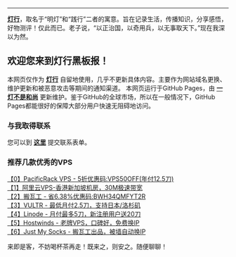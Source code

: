 ----------
[**灯行**](https://iyideng.com)，取名于“明灯”和“践行”二者的寓意。旨在记录生活，传播知识，分享感悟，好物测评！仅此而已。老子说，“以正治国，以奇用兵，以无事取天下。”现在我深以为然。

欢迎您来到灯行黑板报！
----------

本网页仅作为 [**灯行**](https://iyideng.com) 自留地使用，几乎不更新具体内容。主要作为网站域名更换、维护更新和被恶意攻击等期间的通知渠道。 本网页运行于GitHub Pages，由 [**一灯不是和尚**](https://iyideng.com) 更新维护。鉴于GitHub的全球市场，所以在一般情况下，GitHub Pages都能很好的保障大部分用户快速无阻碍地访问。

### 与我取得联系

您可以到 [**这里**](https://iyideng.com/about/contact) 提交联系表单。

### 推荐几款优秀的VPS

[【0】PacificRack VPS - 5折优惠码:VPS50OFF(年付12.5刀)](https://iyideng.com/essay/vps/pacificrack.html)   
[【1】阿里云VPS-香港新加坡机房，30M极速带宽](https://iyideng.com/essay/vps/aliyun-simple-application-server-hongkong-singapore-vps.html)   
[【2】搬瓦工 - 省6.38%优惠码:BWH34QMFYT2R](https://iyideng.com/essay/vps/bandwagonhost-vps-register-buy-and-btpanel-lnmp-built-tutorial.html)   
[【3】VULTR - 最低月付2.5刀，支持日本/洛杉矶](https://goto.iyideng.com/Vultr4F)   
[【4】Linode - 月付最多5刀，新注册用户送20刀](https://iyideng.com/essay/vps/linode-vps.html)   
[【5】Hostwinds - 老牌VPS，口碑好，免费换IP](https://iyideng.com/essay/vps/hostwinds.html)   
[【6】Just My Socks - 搬瓦工出品，被墙自动换IP](https://iyideng.com/truth/cgfw/banwagonhost-just-my-socks-website-buy-ss.html)  

来即是客，不妨喝杯茶再走！既来之，则安之。随便聊聊！
